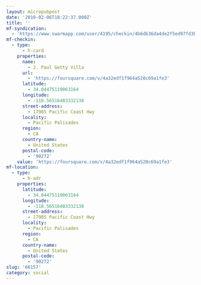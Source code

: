 ```yaml
---
layout: micropubpost
date: '2010-02-06T18:22:37.000Z'
title: ''
mf-syndication:
  - 'https://www.swarmapp.com/user/4195/checkin/4b6db36da4de2f5ed97fd3bb'
mf-checkin:
  - type:
      - h-card
    properties:
      name:
        - J. Paul Getty Villa
      url:
        - 'https://foursquare.com/v/4a32edf1f964a520c69a1fe3'
      latitude:
        - 34.04475119063164
      longitude:
        - -118.56516483332138
      street-address:
        - 17985 Pacific Coast Hwy
      locality:
        - Pacific Palisades
      region:
        - CA
      country-name:
        - United States
      postal-code:
        - '90272'
    value: 'https://foursquare.com/v/4a32edf1f964a520c69a1fe3'
mf-location:
  - type:
      - h-adr
    properties:
      latitude:
        - 34.04475119063164
      longitude:
        - -118.56516483332138
      street-address:
        - 17985 Pacific Coast Hwy
      locality:
        - Pacific Palisades
      region:
        - CA
      country-name:
        - United States
      postal-code:
        - '90272'
slug: '66157'
category: social
---
```

